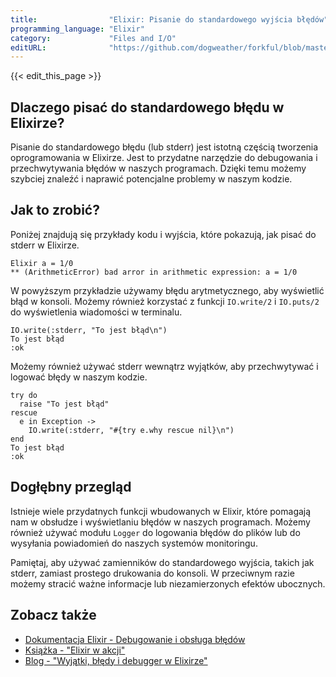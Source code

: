 ```yaml
---
title:                "Elixir: Pisanie do standardowego wyjścia błędów"
programming_language: "Elixir"
category:             "Files and I/O"
editURL:              "https://github.com/dogweather/forkful/blob/master/content/pl/elixir/writing-to-standard-error.md"
---
```


{{< edit_this_page >}}

## Dlaczego pisać do standardowego błędu w Elixirze?

Pisanie do standardowego błędu (lub stderr) jest istotną częścią tworzenia oprogramowania w Elixirze. Jest to przydatne narzędzie do debugowania i przechwytywania błędów w naszych programach. Dzięki temu możemy szybciej znaleźć i naprawić potencjalne problemy w naszym kodzie.

## Jak to zrobić?

Poniżej znajdują się przykłady kodu i wyjścia, które pokazują, jak pisać do stderr w Elixirze.

```
Elixir a = 1/0
** (ArithmeticError) bad arror in arithmetic expression: a = 1/0
```
W powyższym przykładzie używamy błędu arytmetycznego, aby wyświetlić błąd w konsoli. Możemy również korzystać z funkcji ```IO.write/2``` i ```IO.puts/2``` do wyświetlenia wiadomości w terminalu.

```
IO.write(:stderr, "To jest błąd\n")
To jest błąd
:ok
```
Możemy również używać stderr wewnątrz wyjątków, aby przechwytywać i logować błędy w naszym kodzie.

```
try do
  raise "To jest błąd"
rescue
  e in Exception ->
    IO.write(:stderr, "#{try e.why rescue nil}\n")
end
To jest błąd
:ok
```

## Dogłębny przegląd

Istnieje wiele przydatnych funkcji wbudowanych w Elixir, które pomagają nam w obsłudze i wyświetlaniu błędów w naszych programach. Możemy również używać modułu `Logger` do logowania błędów do plików lub do wysyłania powiadomień do naszych systemów monitoringu.

Pamiętaj, aby używać zamienników do standardowego wyjścia, takich jak stderr, zamiast prostego drukowania do konsoli. W przeciwnym razie możemy stracić ważne informacje lub niezamierzonych efektów ubocznych.

## Zobacz także

- [Dokumentacja Elixir - Debugowanie i obsługa błędów](https://elixir-lang.org/getting-started/debugging.html)
- [Książka - "Elixir w akcji"](https://www.manning.com/books/elixir-in-action)
- [Blog - "Wyjątki, błędy i debugger w Elixirze"](https://www.mojdigital.pl/2017/09/exeption-try-catch-debugger-elsixir/)